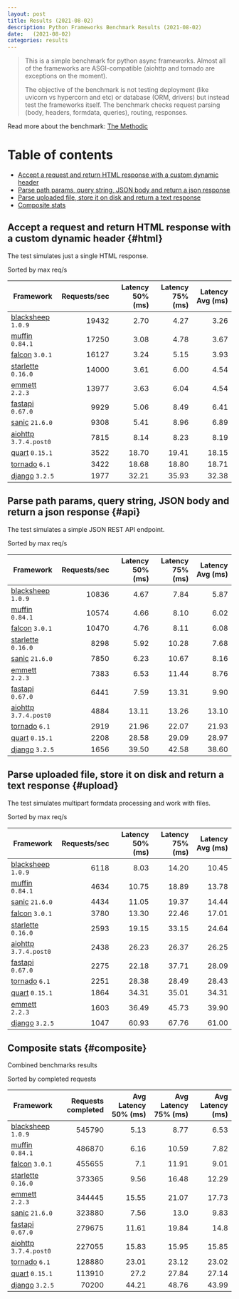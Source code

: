 ```yaml
---
layout: post
title: Results (2021-08-02)
description: Python Frameworks Benchmark Results (2021-08-02)
date:   (2021-08-02)
categories: results
---
```


<script src="https://cdn.jsdelivr.net/npm/chart.js@3.2.1/dist/chart.min.js"></script>

> This is a simple benchmark for python async frameworks. Almost all of the
> frameworks are ASGI-compatible (aiohttp and tornado are exceptions on the
> moment). 
> 
> The objective of the benchmark is not testing deployment (like uvicorn vs
> hypercorn and etc) or database (ORM, drivers) but instead test the frameworks
> itself. The benchmark checks request parsing (body, headers, formdata,
> queries), routing, responses.

Read more about the benchmark: [The Methodic](/py-frameworks-bench/about/)

# Table of contents

* [Accept a request and return HTML response with a custom dynamic header](#html)
* [Parse path params, query string, JSON body and return a json response](#api)
* [Parse uploaded file, store it on disk and return a text response](#upload)
* [Composite stats ](#composite)

<canvas id="chart" style="margin-bottom: 2em"></canvas>
<script>
    var ctx = document.getElementById('chart').getContext('2d');
    var myChart = new Chart(ctx, {
        type: 'bar',
        data: {
            labels: ['blacksheep','muffin','falcon','starlette','emmett','sanic','fastapi','aiohttp','tornado','quart','django',],
            datasets: [
                {
                    label: 'Single HTML response (req/s)',
                    data: ['19432','17250','16127','14000','13977','9929','9308','7815','3522','3422','1977',],
                    backgroundColor: [
                        '#b9ddf1', '#afd6ed', '#a5cfe9', '#9bc7e4', '#92c0df', '#89b8da', '#80b0d5', '#79aacf', '#72a3c9', '#6a9bc3', '#6394be', '#5b8cb8', '#5485b2', '#4e7fac', '#4878a6', '#437a9f', '#3d6a98', '#376491', '#305d8a', '#2a5783',
                    ].reverse()
                },
                {
                    label: 'Work with JSON (req/s)',
                    data: ['10836','10574','10470','8298','7850','7383','6441','4884','2919','2208','1656',],
                    backgroundColor: [
                        '#b3e0a6', '#a5db96', '#98d687', '#8ed07f', '#85ca77', '#7dc370', '#75bc69', '#6eb663', '#67af5c', '#61a956', '#59a253', '#519c51', '#49964f', '#428f4d', '#398949', '#308344', '#2b7c40', '#27763d', '#256f3d', '#24693d',
                    ].reverse()
                },
                {
                    label: 'Upload file (req/s)',
                    data: ['6118','4634','4434','3780','2593','2438','2275','2251','1864','1603','1047',],
                    backgroundColor: [
                        '#ffc685', '#fcbe75', '#f9b665', '#f7ae54', '#f5a645', '#f59c3c', '#f49234', '#f2882d', '#f07e27', '#ee7422', '#e96b20', '#e36420', '#db5e20', '#d25921', '#ca5422', '#c14f22', '#b84b23', '#af4623', '#a64122', '#9e3d22',
                    ].reverse()
                },
            ]
        }
    });
</script>

##  Accept a request and return HTML response with a custom dynamic header {#html}

The test simulates just a single HTML response. 

Sorted by max req/s

| Framework | Requests/sec | Latency 50% (ms) | Latency 75% (ms) | Latency Avg (ms) |
| --------- | -----------: | ---------------: | ---------------: | ---------------: |
| [blacksheep](https://pypi.org/project/blacksheep/) `1.0.9` | 19432 | 2.70 | 4.27 | 3.26
| [muffin](https://pypi.org/project/muffin/) `0.84.1` | 17250 | 3.08 | 4.78 | 3.67
| [falcon](https://pypi.org/project/falcon/) `3.0.1` | 16127 | 3.24 | 5.15 | 3.93
| [starlette](https://pypi.org/project/starlette/) `0.16.0` | 14000 | 3.61 | 6.00 | 4.54
| [emmett](https://pypi.org/project/emmett/) `2.2.3` | 13977 | 3.63 | 6.04 | 4.54
| [fastapi](https://pypi.org/project/fastapi/) `0.67.0` | 9929 | 5.06 | 8.49 | 6.41
| [sanic](https://pypi.org/project/sanic/) `21.6.0` | 9308 | 5.41 | 8.96 | 6.89
| [aiohttp](https://pypi.org/project/aiohttp/) `3.7.4.post0` | 7815 | 8.14 | 8.23 | 8.19
| [quart](https://pypi.org/project/quart/) `0.15.1` | 3522 | 18.70 | 19.41 | 18.15
| [tornado](https://pypi.org/project/tornado/) `6.1` | 3422 | 18.68 | 18.80 | 18.71
| [django](https://pypi.org/project/django/) `3.2.5` | 1977 | 32.21 | 35.93 | 32.38


## Parse path params, query string, JSON body and return a json response  {#api}
The test simulates a simple JSON REST API endpoint.  

Sorted by max req/s

| Framework | Requests/sec | Latency 50% (ms) | Latency 75% (ms) | Latency Avg (ms) |
| --------- | -----------: | ---------------: | ---------------: | ---------------: |
| [blacksheep](https://pypi.org/project/blacksheep/) `1.0.9` | 10836 | 4.67 | 7.84 | 5.87
| [muffin](https://pypi.org/project/muffin/) `0.84.1` | 10574 | 4.66 | 8.10 | 6.02
| [falcon](https://pypi.org/project/falcon/) `3.0.1` | 10470 | 4.76 | 8.11 | 6.08
| [starlette](https://pypi.org/project/starlette/) `0.16.0` | 8298 | 5.92 | 10.28 | 7.68
| [sanic](https://pypi.org/project/sanic/) `21.6.0` | 7850 | 6.23 | 10.67 | 8.16
| [emmett](https://pypi.org/project/emmett/) `2.2.3` | 7383 | 6.53 | 11.44 | 8.76
| [fastapi](https://pypi.org/project/fastapi/) `0.67.0` | 6441 | 7.59 | 13.31 | 9.90
| [aiohttp](https://pypi.org/project/aiohttp/) `3.7.4.post0` | 4884 | 13.11 | 13.26 | 13.10
| [tornado](https://pypi.org/project/tornado/) `6.1` | 2919 | 21.96 | 22.07 | 21.93
| [quart](https://pypi.org/project/quart/) `0.15.1` | 2208 | 28.58 | 29.09 | 28.97
| [django](https://pypi.org/project/django/) `3.2.5` | 1656 | 39.50 | 42.58 | 38.60


## Parse uploaded file, store it on disk and return a text response  {#upload}
The test simulates multipart formdata processing and work with files.  

Sorted by max req/s

| Framework | Requests/sec | Latency 50% (ms) | Latency 75% (ms) | Latency Avg (ms) |
| --------- | -----------: | ---------------: | ---------------: | ---------------: |
| [blacksheep](https://pypi.org/project/blacksheep/) `1.0.9` | 6118 | 8.03 | 14.20 | 10.45
| [muffin](https://pypi.org/project/muffin/) `0.84.1` | 4634 | 10.75 | 18.89 | 13.78
| [sanic](https://pypi.org/project/sanic/) `21.6.0` | 4434 | 11.05 | 19.37 | 14.44
| [falcon](https://pypi.org/project/falcon/) `3.0.1` | 3780 | 13.30 | 22.46 | 17.01
| [starlette](https://pypi.org/project/starlette/) `0.16.0` | 2593 | 19.15 | 33.15 | 24.64
| [aiohttp](https://pypi.org/project/aiohttp/) `3.7.4.post0` | 2438 | 26.23 | 26.37 | 26.25
| [fastapi](https://pypi.org/project/fastapi/) `0.67.0` | 2275 | 22.18 | 37.71 | 28.09
| [tornado](https://pypi.org/project/tornado/) `6.1` | 2251 | 28.38 | 28.49 | 28.43
| [quart](https://pypi.org/project/quart/) `0.15.1` | 1864 | 34.31 | 35.01 | 34.31
| [emmett](https://pypi.org/project/emmett/) `2.2.3` | 1603 | 36.49 | 45.73 | 39.90
| [django](https://pypi.org/project/django/) `3.2.5` | 1047 | 60.93 | 67.76 | 61.00


## Composite stats {#composite}
Combined benchmarks results

Sorted by completed requests

| Framework | Requests completed | Avg Latency 50% (ms) | Avg Latency 75% (ms) | Avg Latency (ms) |
| --------- | -----------------: | -------------------: | -------------------: | ---------------: |
| [blacksheep](https://pypi.org/project/blacksheep/) `1.0.9` | 545790 | 5.13 | 8.77 | 6.53
| [muffin](https://pypi.org/project/muffin/) `0.84.1` | 486870 | 6.16 | 10.59 | 7.82
| [falcon](https://pypi.org/project/falcon/) `3.0.1` | 455655 | 7.1 | 11.91 | 9.01
| [starlette](https://pypi.org/project/starlette/) `0.16.0` | 373365 | 9.56 | 16.48 | 12.29
| [emmett](https://pypi.org/project/emmett/) `2.2.3` | 344445 | 15.55 | 21.07 | 17.73
| [sanic](https://pypi.org/project/sanic/) `21.6.0` | 323880 | 7.56 | 13.0 | 9.83
| [fastapi](https://pypi.org/project/fastapi/) `0.67.0` | 279675 | 11.61 | 19.84 | 14.8
| [aiohttp](https://pypi.org/project/aiohttp/) `3.7.4.post0` | 227055 | 15.83 | 15.95 | 15.85
| [tornado](https://pypi.org/project/tornado/) `6.1` | 128880 | 23.01 | 23.12 | 23.02
| [quart](https://pypi.org/project/quart/) `0.15.1` | 113910 | 27.2 | 27.84 | 27.14
| [django](https://pypi.org/project/django/) `3.2.5` | 70200 | 44.21 | 48.76 | 43.99
